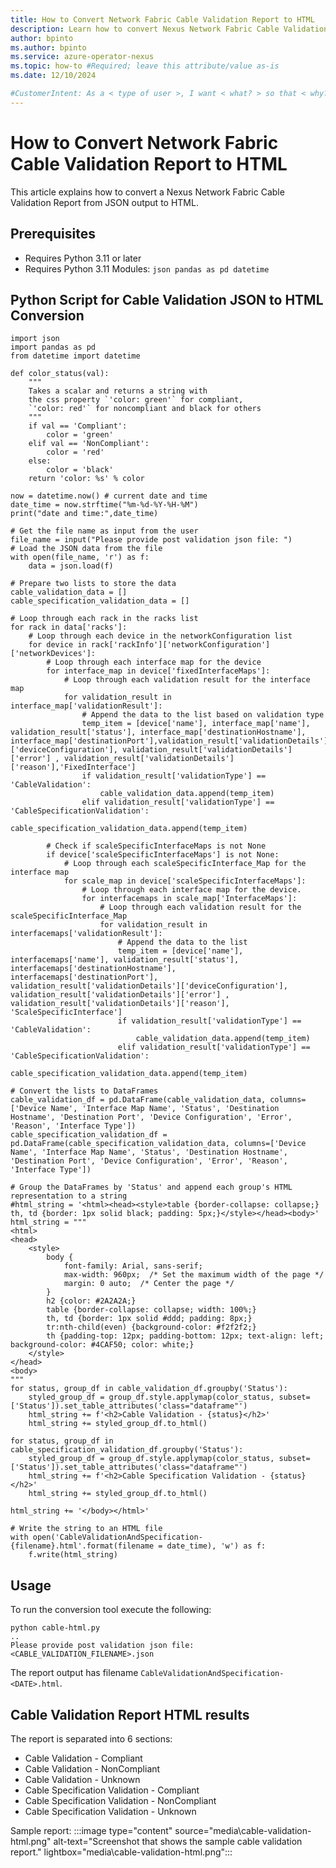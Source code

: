 ```yaml
---
title: How to Convert Network Fabric Cable Validation Report to HTML
description: Learn how to convert Nexus Network Fabric Cable Validation Report to HTML.
author: bpinto
ms.author: bpinto
ms.service: azure-operator-nexus
ms.topic: how-to #Required; leave this attribute/value as-is
ms.date: 12/10/2024

#CustomerIntent: As a < type of user >, I want < what? > so that < why? >.
---
```

# How to Convert Network Fabric Cable Validation Report to HTML

This article explains how to convert a Nexus Network Fabric Cable Validation Report from JSON output to HTML.

## Prerequisites

- Requires Python 3.11 or later
- Requires Python 3.11 Modules: `json pandas as pd datetime`

## Python Script for Cable Validation JSON to HTML Conversion

```
import json
import pandas as pd
from datetime import datetime

def color_status(val):
    """
    Takes a scalar and returns a string with
    the css property `'color: green'` for compliant,
    `'color: red'` for noncompliant and black for others
    """
    if val == 'Compliant':
        color = 'green'
    elif val == 'NonCompliant':
        color = 'red'
    else:
        color = 'black'
    return 'color: %s' % color

now = datetime.now() # current date and time
date_time = now.strftime("%m-%d-%Y-%H-%M")
print("date and time:",date_time)

# Get the file name as input from the user
file_name = input("Please provide post validation json file: ")
# Load the JSON data from the file
with open(file_name, 'r') as f:
    data = json.load(f)

# Prepare two lists to store the data
cable_validation_data = []
cable_specification_validation_data = []

# Loop through each rack in the racks list
for rack in data['racks']:
    # Loop through each device in the networkConfiguration list
    for device in rack['rackInfo']['networkConfiguration']['networkDevices']:
        # Loop through each interface map for the device
        for interface_map in device['fixedInterfaceMaps']:
            # Loop through each validation result for the interface map
            for validation_result in interface_map['validationResult']:
                # Append the data to the list based on validation type
                temp_item = [device['name'], interface_map['name'], validation_result['status'], interface_map['destinationHostname'], interface_map['destinationPort'],validation_result['validationDetails']['deviceConfiguration'], validation_result['validationDetails']['error'] , validation_result['validationDetails']['reason'],'FixedInterface']
                if validation_result['validationType'] == 'CableValidation':
                    cable_validation_data.append(temp_item)
                elif validation_result['validationType'] == 'CableSpecificationValidation':
                    cable_specification_validation_data.append(temp_item)

        # Check if scaleSpecificInterfaceMaps is not None
        if device['scaleSpecificInterfaceMaps'] is not None:   
            # Loop through each scaleSpecificInterface_Map for the interface map
            for scale_map in device['scaleSpecificInterfaceMaps']:
                # Loop through each interface map for the device.
                for interfacemaps in scale_map['InterfaceMaps']:
                    # Loop through each validation result for the scaleSpecificInterface_Map
                    for validation_result in interfacemaps['validationResult']:
                        # Append the data to the list
                        temp_item = [device['name'], interfacemaps['name'], validation_result['status'], interfacemaps['destinationHostname'], interfacemaps['destinationPort'], validation_result['validationDetails']['deviceConfiguration'], validation_result['validationDetails']['error'] , validation_result['validationDetails']['reason'], 'ScaleSpecificInterface']
                        if validation_result['validationType'] == 'CableValidation':
                            cable_validation_data.append(temp_item)
                        elif validation_result['validationType'] == 'CableSpecificationValidation':
                            cable_specification_validation_data.append(temp_item)

# Convert the lists to DataFrames
cable_validation_df = pd.DataFrame(cable_validation_data, columns=['Device Name', 'Interface Map Name', 'Status', 'Destination Hostname', 'Destination Port', 'Device Configuration', 'Error', 'Reason', 'Interface Type'])
cable_specification_validation_df = pd.DataFrame(cable_specification_validation_data, columns=['Device Name', 'Interface Map Name', 'Status', 'Destination Hostname', 'Destination Port', 'Device Configuration', 'Error', 'Reason', 'Interface Type'])

# Group the DataFrames by 'Status' and append each group's HTML representation to a string
#html_string = '<html><head><style>table {border-collapse: collapse;} th, td {border: 1px solid black; padding: 5px;}</style></head><body>'
html_string = """
<html>
<head>
    <style>
        body {
            font-family: Arial, sans-serif;
            max-width: 960px;  /* Set the maximum width of the page */
            margin: 0 auto;  /* Center the page */
        }
        h2 {color: #2A2A2A;}
        table {border-collapse: collapse; width: 100%;}
        th, td {border: 1px solid #ddd; padding: 8px;}
        tr:nth-child(even) {background-color: #f2f2f2;}
        th {padding-top: 12px; padding-bottom: 12px; text-align: left; background-color: #4CAF50; color: white;}
    </style>
</head>
<body>
"""
for status, group_df in cable_validation_df.groupby('Status'):
    styled_group_df = group_df.style.applymap(color_status, subset=['Status']).set_table_attributes('class="dataframe"')
    html_string += f'<h2>Cable Validation - {status}</h2>'
    html_string += styled_group_df.to_html()

for status, group_df in cable_specification_validation_df.groupby('Status'):
    styled_group_df = group_df.style.applymap(color_status, subset=['Status']).set_table_attributes('class="dataframe"')
    html_string += f'<h2>Cable Specification Validation - {status}</h2>'
    html_string += styled_group_df.to_html()

html_string += '</body></html>'

# Write the string to an HTML file
with open('CableValidationAndSpecification-{filename}.html'.format(filename = date_time), 'w') as f:
    f.write(html_string)
```

## Usage
To run the conversion tool execute the following:
```
python cable-html.py
..
Please provide post validation json file: <CABLE_VALIDATION_FILENAME>.json
```

The report output has filename `CableValidationAndSpecification-<DATE>.html`.

## Cable Validation Report HTML results

The report is separated into 6 sections:
- Cable Validation - Compliant
- Cable Validation - NonCompliant
- Cable Validation - Unknown
- Cable Specification Validation - Compliant
- Cable Specification Validation - NonCompliant
- Cable Specification Validation - Unknown

Sample report:
:::image type="content" source="media\cable-validation-html.png" alt-text="Screenshot that shows the sample cable validation report." lightbox="media\cable-validation-html.png":::
